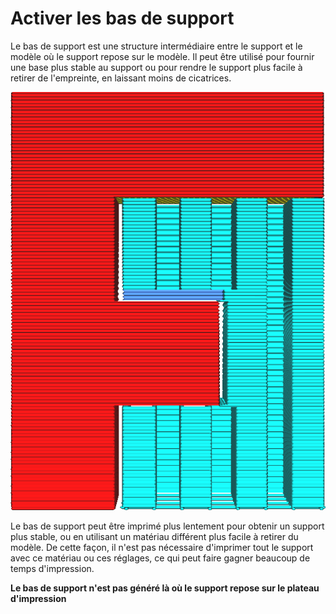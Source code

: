 Activer les bas de support
====
Le bas de support est une structure intermédiaire entre le support et le modèle où le support repose sur le modèle. Il peut être utilisé pour fournir une base plus stable au support ou pour rendre le support plus facile à retirer de l'empreinte, en laissant moins de cicatrices.

![Le bas du support est coloré dans une teinte de bleu plus foncée](../../../articles/images/support_bottom_enable.png)

Le bas de support peut être imprimé plus lentement pour obtenir un support plus stable, ou en utilisant un matériau différent plus facile à retirer du modèle. De cette façon, il n'est pas nécessaire d'imprimer tout le support avec ce matériau ou ces réglages, ce qui peut faire gagner beaucoup de temps d'impression.

**Le bas de support n'est pas généré là où le support repose sur le plateau d'impression**
